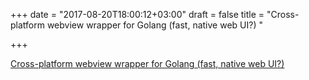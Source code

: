 +++
date = "2017-08-20T18:00:12+03:00"
draft = false
title = "Cross-platform webview wrapper for Golang (fast, native web UI?)  "

+++

<p><a href="https://github.com/zserge/webview">Cross-platform webview wrapper for Golang (fast, native web UI?)  </a></p>

